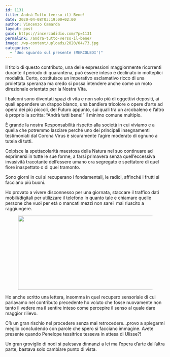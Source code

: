 ```yaml
---
id: 1131
title: Andrà Tutto (verso il) Bene!
date: 2020-04-08T03:19:00+02:00
author: Vincenzo Camarda
layout: post
guid: https://incercadidio.com/?p=1131
permalink: /andra-tutto-verso-il-bene/
image: /wp-content/uploads/2020/04/73.jpg
categories:
  - "Uno sguardo sul presente (MERCOLEDI')"
---
```

Il titolo di questo contributo, una delle espressioni maggiormente ricorrenti durante il periodo di quarantena, può essere inteso e declinato in molteplici modalità. Certo, costituisce un imperativo esclamativo ricco di una proiettata speranza ma credo si possa intendere anche come un moto direzionale orientato per la Nostra Vita. 

I balconi sono diventati spazi di vita e non solo più di oggettivi depositi, ai quali appendere un drappo bianco, una bandiera tricolore o opere d’arte ad opera dei più piccoli, del Futuro appunto, sui quali tra un arcobaleno e l’altro è proprio la scritta: “Andrà tutti bene!” il minimo comune multiplo.

È grande la nostra Responsabilità rispetto alla società in cui viviamo e a quella che potremmo lasciare perché uno dei principali insegnamenti testimoniati dal Corona Virus è sicuramente l’agire moderato di ognuno a tutela di tutti.

Colpisce la spettacolarità maestosa della Natura nel suo continuare ad esprimersi in tutte le sue forme, a farsi primavera senza quell’eccessiva invasività tracotante dell’essere umano ora segregato e spettatore di quel fiore inaspettato o di quel tramonto.

Sono giorni in cui si recuperano i fondamentali, le radici, affinché i frutti si facciano più buoni.

Ho provato a vivere disconnesso per una giornata, staccare il traffico dati mobili/digitali per utilizzare il telefono in quanto tale e chiamare quelle persone che vuoi per età o mancati mezzi non sarei&nbsp; mai riuscito a raggiungere. <figure class="wp-block-image size-large is-resized">

<img src="https://incercadidio.com/wp-content/uploads/2020/04/74.jpg" alt="" class="wp-image-1133" width="434" height="233" srcset="https://incercadidio.com/wp-content/uploads/2020/04/74.jpg 406w, https://incercadidio.com/wp-content/uploads/2020/04/74-300x161.jpg 300w" sizes="(max-width: 434px) 100vw, 434px" /> </figure> 

Ho anche scritto una lettera, insomma in quel recupero sensoriale di cui parlavamo nel contributo precedente ho voluto che fosse nuovamente non tanto il vedere ma il sentire inteso come percepire il senso al quale dare maggior rilievo.

C’è un gran rischio nel procedere senza mai retrocedere…provo a spiegarmi meglio concludendo con parole che spero si facciano immagine. Avete presente quando Penelope tessitrice tesseva in attesa di Ulisse?!

Un gran groviglio di nodi si palesava dinnanzi a lei ma l’opera d’arte dall’altra parte, bastava solo cambiare punto di vista.